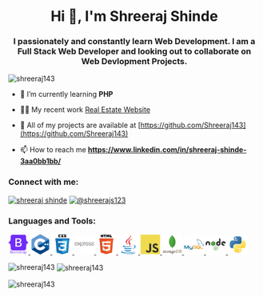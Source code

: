 <h1 align="center">Hi 👋, I'm Shreeraj Shinde</h1>
<h3 align="center">I passionately and constantly learn Web Development. I am a Full Stack Web Developer and looking out to collaborate on Web Devlopment Projects.</h3>

<p align="left"> <img src="https://komarev.com/ghpvc/?username=shreeraj143&label=Profile%20views&color=0e75b6&style=flat" alt="shreeraj143" /> </p>



- 🌱 I’m currently learning **PHP**

- 👨‍💻 My recent work  [Real Estate Website](https://mern-real-estate-21oi.onrender.com)

- 🔭 All of my projects are available at [https://github.com/Shreeraj143](https://github.com/Shreeraj143)

- 📫 How to reach me **https://www.linkedin.com/in/shreeraj-shinde-3aa0bb1bb/**

<h3 align="left">Connect with me:</h3>
<p align="left">
<a href="https://linkedin.com/in/shreeraj-shinde-3aa0bb1bb/" target="blank"><img align="center" src="https://raw.githubusercontent.com/rahuldkjain/github-profile-readme-generator/master/src/images/icons/Social/linked-in-alt.svg" alt="shreeraj shinde" height="30" width="40" /></a>
<a href="https://medium.com/@shreerajs123" target="blank"><img align="center" src="https://raw.githubusercontent.com/rahuldkjain/github-profile-readme-generator/master/src/images/icons/Social/medium.svg" alt="@shreerajs123" height="30" width="40" /></a>
</p>

<h3 align="left">Languages and Tools:</h3>
<p align="left"> <a href="https://getbootstrap.com" target="_blank" rel="noreferrer"> <img src="https://raw.githubusercontent.com/devicons/devicon/master/icons/bootstrap/bootstrap-plain-wordmark.svg" alt="bootstrap" width="40" height="40"/> </a> <a href="https://www.w3schools.com/cpp/" target="_blank" rel="noreferrer"> <img src="https://raw.githubusercontent.com/devicons/devicon/master/icons/cplusplus/cplusplus-original.svg" alt="cplusplus" width="40" height="40"/> </a> <a href="https://www.w3schools.com/css/" target="_blank" rel="noreferrer"> <img src="https://raw.githubusercontent.com/devicons/devicon/master/icons/css3/css3-original-wordmark.svg" alt="css3" width="40" height="40"/> </a> <a href="https://expressjs.com" target="_blank" rel="noreferrer"> <img src="https://raw.githubusercontent.com/devicons/devicon/master/icons/express/express-original-wordmark.svg" alt="express" width="40" height="40"/> </a> <a href="https://www.w3.org/html/" target="_blank" rel="noreferrer"> <img src="https://raw.githubusercontent.com/devicons/devicon/master/icons/html5/html5-original-wordmark.svg" alt="html5" width="40" height="40"/> </a> <a href="https://www.java.com" target="_blank" rel="noreferrer"> <img src="https://raw.githubusercontent.com/devicons/devicon/master/icons/java/java-original.svg" alt="java" width="40" height="40"/> </a> <a href="https://developer.mozilla.org/en-US/docs/Web/JavaScript" target="_blank" rel="noreferrer"> <img src="https://raw.githubusercontent.com/devicons/devicon/master/icons/javascript/javascript-original.svg" alt="javascript" width="40" height="40"/> </a> <a href="https://www.mongodb.com/" target="_blank" rel="noreferrer"> <img src="https://raw.githubusercontent.com/devicons/devicon/master/icons/mongodb/mongodb-original-wordmark.svg" alt="mongodb" width="40" height="40"/> </a> <a href="https://www.mysql.com/" target="_blank" rel="noreferrer"> <img src="https://raw.githubusercontent.com/devicons/devicon/master/icons/mysql/mysql-original-wordmark.svg" alt="mysql" width="40" height="40"/> </a> <a href="https://nodejs.org" target="_blank" rel="noreferrer"> <img src="https://raw.githubusercontent.com/devicons/devicon/master/icons/nodejs/nodejs-original-wordmark.svg" alt="nodejs" width="40" height="40"/> </a> <a href="https://www.python.org" target="_blank" rel="noreferrer"> <img src="https://raw.githubusercontent.com/devicons/devicon/master/icons/python/python-original.svg" alt="python" width="40" height="40"/> </a> </p>

<p><img align="left" src="https://github-readme-stats.vercel.app/api/top-langs?username=shreeraj143&show_icons=true&locale=en&layout=compact" alt="shreeraj143" /></p>

<p>&nbsp;<img align="center" src="https://github-readme-stats.vercel.app/api?username=shreeraj143&show_icons=true&locale=en" alt="shreeraj143" /></p>

<p><img align="center" src="https://github-readme-streak-stats.herokuapp.com/?user=shreeraj143&" alt="shreeraj143" /></p>
